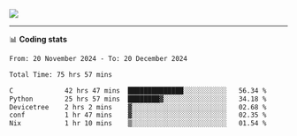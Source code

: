 <picture>
  <source
  srcset="https://github-readme-stats.vercel.app/api?username=sant0s12&show_icons=true&theme=dark"
  media="(prefers-color-scheme: dark)"
  />
  <source
  srcset="https://github-readme-stats.vercel.app/api?username=sant0s12&show_icons=true"
  media="(prefers-color-scheme: light)"
  />
  <img src="https://github-readme-stats.vercel.app/api?username=sant0s12&show_icons=true" />
</picture>

---

📊 **Coding stats**

<!--START_SECTION:waka-->

```txt
From: 20 November 2024 - To: 20 December 2024

Total Time: 75 hrs 57 mins

C             42 hrs 47 mins  ██████████████░░░░░░░░░░░   56.34 %
Python        25 hrs 57 mins  ████████▓░░░░░░░░░░░░░░░░   34.18 %
Devicetree    2 hrs 2 mins    ▓░░░░░░░░░░░░░░░░░░░░░░░░   02.68 %
conf          1 hr 47 mins    ▓░░░░░░░░░░░░░░░░░░░░░░░░   02.35 %
Nix           1 hr 10 mins    ▒░░░░░░░░░░░░░░░░░░░░░░░░   01.54 %
```

<!--END_SECTION:waka-->
